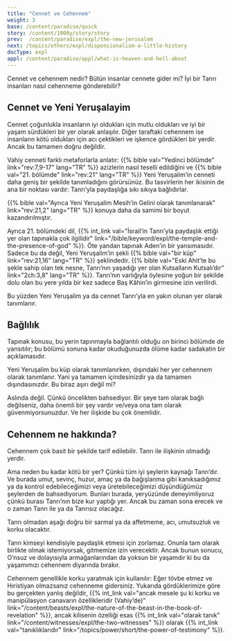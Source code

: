 ```yaml
---
title: "Cennet ve Cehennem"
weight: 3
base: /content/paradise/quick
story: /content/1000y/story/story
prev:  /content/paradise/expl/the-new-jerusalem
next: /topics/others/expl/dispensionalism-a-little-history
docType: expl
appl: /content/paradise/appl/what-is-heaven-and-hell-about
---
```


Cennet ve cehennem nedir? Bütün insanlar cennete gider mi? İyi bir Tanrı insanları nasıl cehenneme gönderebilir?

## Cennet ve Yeni Yeruşalayim

<a name="1d44"></a>
Cennet çoğunlukla insanların iyi oldukları için mutlu oldukları ve iyi bir yaşam sürdükleri bir yer olarak anlaşılır. Diğer taraftaki cehennem ise insanların kötü oldukları için acı çektikleri ve işkence gördükleri bir yerdir. Ancak bu tamamen doğru değildir.

Vahiy cenneti farklı metaforlarla anlatır: {{% bible val="Yedinci bölümde" link="rev:7,9-17" lang="TR" %}} azizlerin nasıl teselli edildiğini ve {{% bible val="21. bölümde" link="rev:21" lang="TR" %}} Yeni Yeruşalim’in cenneti daha geniş bir şekilde tanımladığını görürsünüz. Bu tasvirlerin her ikisinin de ana bir noktası vardır: Tanrı’yla paydaşlığa sıkı sıkıya bağlıdırlar.

{{% bible val="Ayrıca Yeni Yeruşalim Mesih’in Gelini olarak tanımlanarak" link="rev:21,2" lang="TR" %}} konuya daha da samimi bir boyut kazandırılmıştır.

Ayrıca 21. bölümdeki dil, {{% int_link val="İsrail’in Tanrı’yla paydaşlık ettiği yer olan tapınakla çok ilgilidir" link="/bible/keyword/expl/the-temple-and-the-presence-of-god" %}}. Öte yandan tapınak Aden’in bir yansımasıdır. Sadece bu da değil, Yeni Yeruşalim’in şekli {{% bible val="bir küp" link="rev:21,16" lang="TR" %}} şeklindedir. {{% bible val="Eski Ahit’te bu şekle sahip olan tek nesne, Tanrı’nın yaşadığı yer olan Kutsalların Kutsalı’dır" link="2ch:3,8" lang="TR" %}}. Tanrı’nın varlığıyla öylesine yoğun bir şekilde dolu olan bu yere yılda bir kez sadece Baş Kâhin’in girmesine izin verilirdi.

Bu yüzden Yeni Yeruşalim ya da cennet Tanrı’yla en yakın olunan yer olarak tanımlanır.

## Bağlılık

<a name="a2fa"></a>
Tapınak konusu, bu yerin tapınmayla bağlantılı olduğu on birinci bölümde de yansıtılır; bu bölümü sonuna kadar okuduğunuzda ölüme kadar sadakatin bir açıklamasıdır.

Yeni Yeruşalim bu küp olarak tanımlanırken, dışındaki her yer cehennem olarak tanımlanır. Yani ya tamamen içindesinizdir ya da tamamen dışındasınızdır. Bu biraz aşırı değil mi?

Aslında değil. Çünkü öncelikten bahsediyor. Bir şeye tam olarak bağlı değilseniz, daha önemli bir şey vardır ve/veya ona tam olarak güvenmiyorsunuzdur. Ve her ilişkide bu çok önemlidir.

## Cehennem ne hakkında?

<a name="5170"></a>
Cehennem çok basit bir şekilde tarif edilebilir. Tanrı ile ilişkinin olmadığı yerdir.

Ama neden bu kadar kötü bir yer? Çünkü tüm iyi şeylerin kaynağı Tanrı’dır. Ve burada umut, sevinç, huzur, amaç ya da bağışlanma gibi kanıksadığımız ya da kontrol edebileceğimizi veya üretebileceğimizi düşündüğümüz şeylerden de bahsediyorum. Bunları burada, yeryüzünde deneyimliyoruz çünkü burası Tanrı’nın bize kur yaptığı yer. Ancak bu zaman sona erecek ve o zaman Tanrı ile ya da Tanrısız olacağız.

Tanrı olmadan aşağı doğru bir sarmal ya da affetmeme, acı, umutsuzluk ve korku olacaktır.

Tanrı kimseyi kendisiyle paydaşlık etmesi için zorlamaz. Onunla tam olarak birlikte olmak istemiyorsak, gitmemize izin verecektir. Ancak bunun sonucu, O’nsuz ve dolayısıyla armağanlarından da yoksun bir yaşamdır ki bu da yaşamımızı cehennem diyarında bırakır.

Cehennem genellikle korku yaratmak için kullanılır: Eğer tövbe etmez ve Hıristiyan olmazsanız cehenneme gidersiniz. Yukarıda gördüklerimize göre bu gerçekten yanlış değildir, {{% int_link val="ancak mesele şu ki korku ve manipülasyon canavarın özellikleridir (Vahiy’de)" link="/content/beasts/expl/the-nature-of-the-beast-in-the-book-of-revelation" %}}, ancak kilisenin özelliği esas {{% int_link val="olarak tanık" link="/content/witnesses/expl/the-two-witnesses" %}} olarak {{% int_link val="tanıklıklarıdır" link="/topics/power/short/the-power-of-testimony" %}}.

